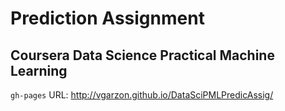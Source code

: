 # Prediction Assignment
## Coursera Data Science Practical Machine Learning
`gh-pages` URL:
<http://vgarzon.github.io/DataSciPMLPredicAssig/>
